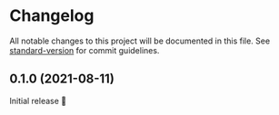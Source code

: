 # Changelog

All notable changes to this project will be documented in this file. See [standard-version](https://github.com/conventional-changelog/standard-version) for commit guidelines.

## 0.1.0 (2021-08-11)

Initial release 🎉
